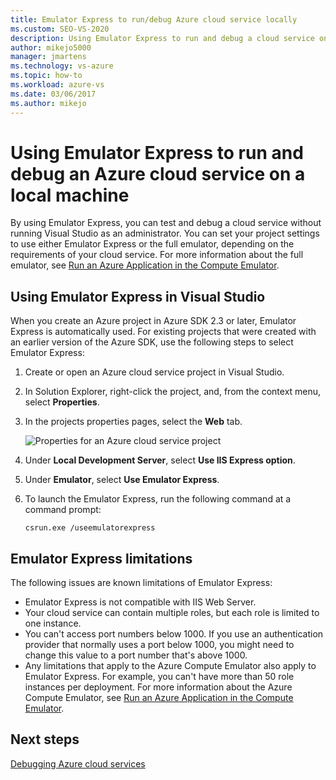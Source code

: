 ```yaml
---
title: Emulator Express to run/debug Azure cloud service locally
ms.custom: SEO-VS-2020
description: Using Emulator Express to run and debug a cloud service on a local machine
author: mikejo5000
manager: jmartens
ms.technology: vs-azure
ms.topic: how-to
ms.workload: azure-vs
ms.date: 03/06/2017
ms.author: mikejo
---
```

# Using Emulator Express to run and debug an Azure cloud service on a local machine
By using Emulator Express, you can test and debug a cloud service without running Visual Studio as an administrator. You can set your project settings to use either Emulator Express or the full emulator, depending on the requirements of your cloud service. For more information about the full emulator, see [Run an Azure Application in the Compute Emulator](/azure/storage/common/storage-use-emulator).

## Using Emulator Express in Visual Studio
When you create an Azure project in Azure SDK 2.3 or later, Emulator Express is automatically used. For existing projects that were created with an earlier version of the Azure SDK, use the following steps to select Emulator Express:

1. Create or open an Azure cloud service project in Visual Studio.

1. In Solution Explorer, right-click the project, and, from the context menu, select **Properties**.

1. In the projects properties pages, select the **Web** tab.

    ![Properties for an Azure cloud service project](./media/vs-azure-tools-emulator-express-debug-run/web-properties.png)

1. Under **Local Development Server**, select **Use IIS Express option**.

1. Under **Emulator**, select **Use Emulator Express**.

1. To launch the Emulator Express, run the following command at a command prompt:

    ```
    csrun.exe /useemulatorexpress
    ```

## Emulator Express limitations
The following issues are known limitations of Emulator Express:

- Emulator Express is not compatible with IIS Web Server.
- Your cloud service can contain multiple roles, but each role is limited to one instance.
- You can't access port numbers below 1000. If you use an authentication provider that normally uses a port below 1000, you might need to change this value to a port number that's above 1000.
- Any limitations that apply to the Azure Compute Emulator also apply to Emulator Express. For example, you can't have more than 50 role instances per deployment. For more information about the Azure Compute Emulator, see [Run an Azure Application in the Compute Emulator](vs-azure-tools-performance-profiling-cloud-services.md).

## Next steps
[Debugging Azure cloud services](vs-azure-tools-debugging-cloud-services-overview.md)

